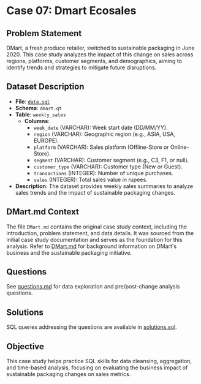 # Case 07: Dmart Ecosales

## Problem Statement
DMart, a fresh produce retailer, switched to sustainable packaging in June 2020. This case study analyzes the impact of this change on sales across regions, platforms, customer segments, and demographics, aiming to identify trends and strategies to mitigate future disruptions.

## Dataset Description
- **File**: [`data.sql`](dataset/data.sql)
- **Schema**: `dmart.qt`
- **Table**: `weekly_sales`
  - **Columns**:
    - `week_date` (VARCHAR): Week start date (DD/MM/YY).
    - `region` (VARCHAR): Geographic region (e.g., ASIA, USA, EUROPE).
    - `platform` (VARCHAR): Sales platform (Offline-Store or Online-Store).
    - `segment` (VARCHAR): Customer segment (e.g., C3, F1, or null).
    - `customer_type` (VARCHAR): Customer type (New or Guest).
    - `transactions` (INTEGER): Number of unique purchases.
    - `sales` (INTEGER): Total sales value in rupees.
- **Description**: The dataset provides weekly sales summaries to analyze sales trends and the impact of sustainable packaging changes.

## DMart.md Context
The file `DMart.md` contains the original case study context, including the introduction, problem statement, and data details. It was sourced from the initial case study documentation and serves as the foundation for this analysis. Refer to [DMart.md](DMart.md) for background information on DMart's business and the sustainable packaging initiative.

## Questions
See [questions.md](questions.md) for data exploration and pre/post-change analysis questions.

## Solutions
SQL queries addressing the questions are available in [solutions.sql](solutions.sql).

## Objective
This case study helps practice SQL skills for data cleansing, aggregation, and time-based analysis, focusing on evaluating the business impact of sustainable packaging changes on sales metrics.